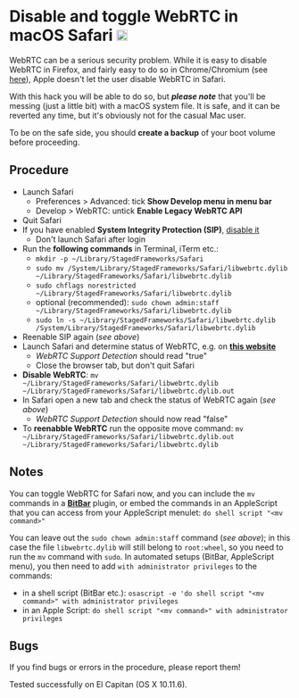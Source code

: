 # Disable and toggle WebRTC in macOS Safari <img src="https://github.com/JayBrown/Disable-and-toogle-WebRTC-in-macOS-Safari/blob/master/img/jb-img.png" height="20px"/>

WebRTC can be a serious security problem. While it is easy to disable WebRTC in Firefox, and fairly easy to do so in Chrome/Chromium (see [here](https://www.privacytools.io/#webrtc)), Apple doesn't let the user disable WebRTC in Safari.

With this hack you will be able to do so, but **_please note_** that you'll be messing (just a little bit) with a macOS system file. It is safe, and it can be reverted any time, but it's obviously not for the casual Mac user.

To be on the safe side, you should **create a backup** of your boot volume before proceeding.

## Procedure
* Launch Safari
  * Preferences > Advanced: tick **Show Develop menu in menu bar**
  * Develop > WebRTC: untick **Enable Legacy WebRTC API**
* Quit Safari
* If you have enabled **System Integrity Protection (SIP)**, [disable it](https://www.imore.com/el-capitan-system-integrity-protection-helps-keep-malware-away)
  * Don't launch Safari after login
* Run the **following commands** in Terminal, iTerm etc.:
  * `mkdir -p ~/Library/StagedFrameworks/Safari`
  * `sudo mv /System/Library/StagedFrameworks/Safari/libwebrtc.dylib ~/Library/StagedFrameworks/Safari/libwebrtc.dylib`
  * `sudo chflags norestricted ~/Library/StagedFrameworks/Safari/libwebrtc.dylib`
  * optional (recommended): `sudo chown admin:staff ~/Library/StagedFrameworks/Safari/libwebrtc.dylib`
  * `sudo ln -s ~/Library/StagedFrameworks/Safari/libwebrtc.dylib /System/Library/StagedFrameworks/Safari/libwebrtc.dylib`
* Reenable SIP again (_see above_)
* Launch Safari and determine status of WebRTC, e.g. on **[this website](https://browserleaks.com/webrtc)**
  * _WebRTC Support Detection_ should read "true"
  * Close the browser tab, but don't quit Safari
* **Disable WebRTC**: `mv ~/Library/StagedFrameworks/Safari/libwebrtc.dylib ~/Library/StagedFrameworks/Safari/libwebrtc.dylib.out`
* In Safari open a new tab and check the status of WebRTC again (_see above_)
  * _WebRTC Support Detection_ should now read "false"
* To **reenabble WebRTC** run the opposite move command: `mv ~/Library/StagedFrameworks/Safari/libwebrtc.dylib.out ~/Library/StagedFrameworks/Safari/libwebrtc.dylib`

## Notes
You can toggle WebRTC for Safari now, and you can include the `mv` commands in a **[BitBar](https://github.com/matryer/bitbar)** plugin, or embed the commands in an AppleScript that you can access from your AppleScript menulet: `do shell script "<mv command>"`

You can leave out the `sudo chown admin:staff` command (_see above_); in this case the file `libwebrtc.dylib` will still belong to `root:wheel`, so you need to run the `mv` command with `sudo`. In automated setups (BitBar, AppleScript menu), you then need to add `with administrator privileges` to the commands:

* in a shell script (BitBar etc.): `osascript -e 'do shell script "<mv command>" with administrator privileges`
* in an Apple Script: `do shell script "<mv command>" with administrator privileges`

## Bugs
If you find bugs or errors in the procedure, please report them!

Tested successfully on El Capitan (OS X 10.11.6).
